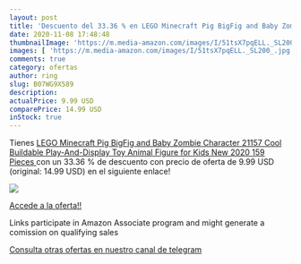 ```yaml
---
layout: post
title: 'Descuento del 33.36 % en LEGO Minecraft Pig BigFig and Baby Zombi'
date: 2020-11-08 17:48:48
thumbnailImage: 'https://m.media-amazon.com/images/I/51tsX7pqELL._SL200_.jpg'
images: [ 'https://m.media-amazon.com/images/I/51tsX7pqELL._SL200_.jpg' ]
comments: true
category: ofertas
author: ring
slug: B07WG9X589
description:
actualPrice: 9.99 USD
comparePrice: 14.99 USD
inStock: true
---
```


Tienes [LEGO Minecraft Pig BigFig and Baby Zombie Character 21157 Cool Buildable Play-And-Display Toy Animal Figure for Kids  New 2020  159 Pieces ](https://www.amazon.com/dp/B07WG9X589/?tag=redken08-20) con un 33.36 % de descuento con precio de oferta de 9.99 USD (original: 14.99 USD) en el siguiente enlace!

[![](https://m.media-amazon.com/images/I/51tsX7pqELL._SL200_.jpg)](https://www.amazon.com/dp/B07WG9X589/?tag=redken08-20)

[Accede a la oferta!!](https://www.amazon.com/dp/B07WG9X589/?tag=redken08-20)

Links participate in Amazon Associate program and might generate a comission on qualifying sales

[Consulta otras ofertas en nuestro canal de telegram](https://t.me/s/ofertas25)
